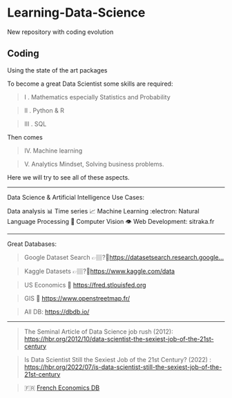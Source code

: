 # Learning-Data-Science
New repository with coding evolution

## Coding 
Using the state of the art packages


To become a great Data Scientist some skills are required:

>I . Mathematics especially Statistics and Probability

>II . Python & R

>III . SQL

Then comes 

>IV. Machine learning

>V. Analytics Mindset, Solving business problems.

Here we will try to see all of these aspects.



***
<a>Data Science & Artificial Intelligence Use Cases:</a>

Data analysis 📊
Time series 📈
Machine Learning :electron:
Natural Language Processing 📰
Computer Vision 👁️
Web Development: sitraka.fr


***
Great Databases: 
>Google Dataset Search 👉🏽?🏼https://datasetsearch.research.google...​

>Kaggle Datasets 👉🏽?🏼https://www.kaggle.com/data 


>US Economics 💸 https://fred.stlouisfed.org 

>GIS 🧭 https://www.openstreetmap.fr/

>All DB: https://dbdb.io/ 



*** 
> The Seminal Article of Data Science job rush (2012):  https://hbr.org/2012/10/data-scientist-the-sexiest-job-of-the-21st-century 

> Is Data Scientist Still the Sexiest Job of the 21st Century? (2022) : https://hbr.org/2022/07/is-data-scientist-still-the-sexiest-job-of-the-21st-century

> 🇫🇷 [French Economics DB](https://opendata.caissedesdepots.fr/pages/pagehomerefonte/ )
